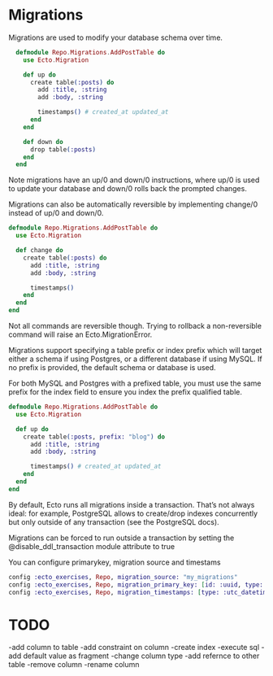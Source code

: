 # Migrations

Migrations are used to modify your database schema over time.

```elixir
  defmodule Repo.Migrations.AddPostTable do
    use Ecto.Migration

    def up do
      create table(:posts) do
        add :title, :string
        add :body, :string

        timestamps() # created_at updated_at
      end
    end

    def down do
      drop table(:posts)
    end
  end
```

Note migrations have an up/0 and down/0 instructions, where up/0 is used to update your database and down/0 rolls back the prompted changes.

Migrations can also be automatically reversible by implementing change/0 instead of up/0 and down/0.

```elixir
defmodule Repo.Migrations.AddPostTable do
  use Ecto.Migration

  def change do
    create table(:posts) do
      add :title, :string
      add :body, :string

      timestamps()
    end
  end
end
```

Not all commands are reversible though. Trying to rollback a non-reversible command will raise an Ecto.MigrationError.

Migrations support specifying a table prefix or index prefix which will target either a schema if using Postgres, or a different database if using MySQL. If no prefix is provided, the default schema or database is used.

For both MySQL and Postgres with a prefixed table, you must use the same prefix for the index field to ensure you index the prefix qualified table.

```elixir
defmodule Repo.Migrations.AddPostTable do
  use Ecto.Migration

  def up do
    create table(:posts, prefix: "blog") do
      add :title, :string
      add :body, :string

      timestamps() # created_at updated_at
    end
  end
end
```

By default, Ecto runs all migrations inside a transaction. That’s not always ideal: for example, PostgreSQL allows to create/drop indexes concurrently but only outside of any transaction (see the PostgreSQL docs).

Migrations can be forced to run outside a transaction by setting the @disable_ddl_transaction module attribute to true

You can configure primarykey, migration source and timestams

```elixir
config :ecto_exercises, Repo, migration_source: "my_migrations"
config :ecto_exercises, Repo, migration_primary_key: [id: :uuid, type: :binary_id]
config :ecto_exercises, Repo, migration_timestamps: [type: :utc_datetime]
```


# TODO

-add column to table
-add constraint on column
-create index
-execute sql
-add default value as fragment
-change column type
-add refernce to other table
-remove column
-rename column
